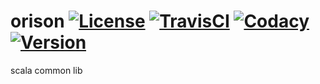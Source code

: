# orison [![License][licenseImg]][licenseLink] [![TravisCI][travisCiImg]][travisCiLink] [![Codacy][codacyImg]][codacyLink] [![Version][versionImg]][versionLink]

scala common lib

[licenseImg]: https://img.shields.io/badge/License-MPL%202.0-green.svg
[licenseLink]: LICENSE

[travisCiImg]: https://travis-ci.com/zhaihao/orison.svg?branch=master
[travisCiLink]: https://travis-ci.com/zhaihao/orison

[codacyImg]: https://api.codacy.com/project/badge/Grade/cc8bd14b425b4dafa2f69b3f894db063
[codacyLink]: https://app.codacy.com/project/zhaihao/orison/dashboard

[versionImg]: https://img.shields.io/badge/maven-v0.1.4-519dd9.svg
[versionLink]: https://mvnrepository.com/artifact/me.ooon/orison_2.13/0.1.4